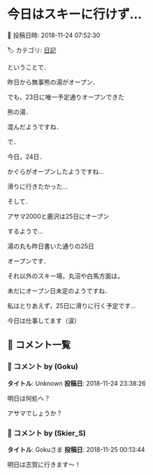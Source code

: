 # 今日はスキーに行けず…

📅 投稿日時: 2018-11-24 07:52:30

🏷️ カテゴリ: [日記](cc4b5682fb7b8b144980957a978653fb0.md)

ということで．


昨日から無事熊の湯がオープン．


でも，23日に唯一予定通りオープンできた


熊の湯．


混んだようですね．





で．


今日，24日．


かぐらがオープンしたようですね…


滑りに行きたかった…





そして．


アサマ2000と鹿沢は25日にオープン


するようで…


湯の丸も昨日書いた通りの25日


オープンです．





それ以外のスキー場，丸沼や白馬方面は，


未だにオープン日未定のようですね．





私はとりあえず，25日に滑りに行く予定です…


今日は仕事してます（涙）

## 💬 コメント一覧

### 💬 コメント by (Goku)
**タイトル**: Unknown
**投稿日**: 2018-11-24 23:38:26

明日は何処へ？

アサマでしょうか？

### 💬 コメント by (Skier_S)
**タイトル**: Gokuさま
**投稿日**: 2018-11-25 00:13:44

明日は志賀に行きます～！

